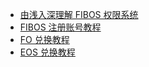 - [由浅入深理解 FIBOS 权限系统](./fibosauth.md)
- [FIBOS 注册账号教程](createAccount.md)
- [FO 兑换教程](./exchangefo.md)
- [EOS 兑换教程](./exchangeeos.md)
